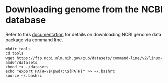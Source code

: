 # Downloading genome from the NCBI database

Refer to this [documentation](https://www.ncbi.nlm.nih.gov/datasets/docs/v2/how-tos/genomes/download-genome/) for details on downloading NCBI genome data package via command line.

```
mkdir tools
cd tools
wget https://ftp.ncbi.nlm.nih.gov/pub/datasets/command-line/v2/linux-amd64/datasets
chmod +x ./datasets
echo "export PATH=\$(pwd):\${PATH}" >> ~/.bashrc
source ~/.bashrc
```

